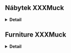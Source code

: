 ## Nábytek XXXMuck

<details>
  <summary><b>Detail</b></summary>

  **DŮLEŽITÉ: Nejedná se o žádnou spolupráci ani nic podobného!**

  Jedná se projekt sloužící k zopakování znalostí z kurzu React1 od Czechitas.
  Je postaven na **Vite** balíčku.
  
  Pro spuštění projektu stačí v terminálu zadat příkaz:
  **npm run dev**

  Následně se v terminálu zobrazí adresa. Aby ji bylo možné v prohlížeči zobrazit, je nutné při kliku na na ní držet **ctrl/cmd**.

  Originální zadání projektu:
  Vyrobte v Reactu jednoduchý e-shop pro nový nábytkový řetězec XXXMuck. Web bude sestávat ze dvou stránek: nabídka produktů a detail produktu.

    Pomocí npm init kodim-app@latest xxxmuck vytvořte základ webové aplikace.
    Prohlédněte si design hlavní stránky obchodu. Nemusíte jej přesně dodržet, stačí jej brát jako inspiraci. Než začnete programovat, rozvrhněte si strukturu stránky do srozumitelně pojmenovaných komponent. Hlavní stránka nechť je celá obsažena v komponentě HomePage.
    Prostudujte si výstup následujicícho API endpointu, který vrací seznam produktů ve formátu JSON.
    Vytvořte jednotlivé komponenty a sestavte z nich výslednou stránku. Data pro jednotlivé produkty načtěte z API.
    Pomocí příkazu npm install react-router-dom nainstalujte React Router.
    Přidejte do vašeho projektu routování. Komponenta HomePage bude mít cestu /.
    Vytvořte zatím prázdnou komponentu ProductPage u zapojte ji pod cestu /product.
    Dotvořte komponentu ProductPage dle dodaného designu.
    Zařiďte, že po kliknutí na produkt na hlavní stránce se zobrazí stránka zatím prázdná ProductPage bez produktu.
    Na ProductPage zobrazte vybraný produkt. K tomu je potřeba si předat id produktu v URL stránky a použít hook useParams. Jednotlivé produkty pod jejich id najdete na tomto endpointu. Tlačítko pro obejdnání zatím nebude funkční.


</details>

## Furniture XXXMuck

<details>
  <summary><b>Detail</b></summary>

  **IMPORTANT: This is not a collaboration or anything like that!**

  This is a private website project, built on the Webpack package for package management and project launching. 
  
  To start the project, just type the following command in the terminal:
  **npm run start**

  This will then open a new panel in the browser where the page will be displayed.

</details>

